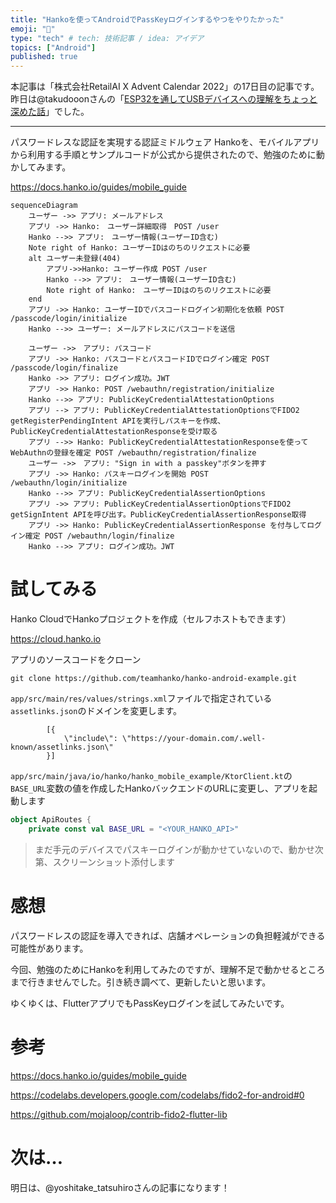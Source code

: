 ```yaml
---
title: "Hankoを使ってAndroidでPassKeyログインするやつをやりたかった"
emoji: "🎃"
type: "tech" # tech: 技術記事 / idea: アイデア
topics: ["Android"]
published: true
---
```


本記事は「株式会社RetailAI X Advent Calendar 2022」の17日目の記事です。
昨日は@takudooonさんの「[ESP32を通してUSBデバイスへの理解をちょっと深めた話](https://zenn.dev/takudooon/articles/79345e925bba01)」でした。

---

パスワードレスな認証を実現する認証ミドルウェア Hankoを、モバイルアプリから利用する手順とサンプルコードが公式から提供されたので、勉強のために動かしてみます。

https://docs.hanko.io/guides/mobile_guide


```mermaid
sequenceDiagram
    ユーザー ->> アプリ: メールアドレス
    アプリ ->> Hanko:　ユーザー詳細取得　POST /user
    Hanko -->> アプリ:　ユーザー情報(ユーザーID含む)
    Note right of Hanko: ユーザーIDはのちのリクエストに必要
    alt ユーザー未登録(404)
        アプリ->>Hanko: ユーザー作成 POST /user
        Hanko -->> アプリ:　ユーザー情報(ユーザーID含む)
        Note right of Hanko:　ユーザーIDはのちのリクエストに必要
    end
    アプリ ->> Hanko: ユーザーIDでパスコードログイン初期化を依頼 POST /passcode/login/initialize
    Hanko -->> ユーザー: メールアドレスにパスコードを送信

    ユーザー ->>　アプリ: パスコード
    アプリ ->> Hanko: パスコードとパスコードIDでログイン確定 POST /passcode/login/finalize
    Hanko ->> アプリ: ログイン成功。JWT
    アプリ ->> Hanko: POST /webauthn/registration/initialize
    Hanko -->> アプリ: PublicKeyCredentialAttestationOptions
    アプリ --> アプリ: PublicKeyCredentialAttestationOptionsでFIDO2 getRegisterPendingIntent APIを実行しパスキーを作成、PublicKeyCredentialAttestationResponseを受け取る
    アプリ -->> Hanko: PublicKeyCredentialAttestationResponseを使ってWebAuthnの登録を確定 POST /webauthn/registration/finalize
    ユーザー ->>　アプリ: "Sign in with a passkey"ボタンを押す
    アプリ ->> Hanko: パスキーログインを開始 POST /webauthn/login/initialize
    Hanko -->> アプリ: PublicKeyCredentialAssertionOptions
    アプリ ->> アプリ: PublicKeyCredentialAssertionOptionsでFIDO2 getSignIntent APIを呼び出す。PublicKeyCredentialAssertionResponse取得
    アプリ ->> Hanko: PublicKeyCredentialAssertionResponse を付与してログイン確定 POST /webauthn/login/finalize
    Hanko -->> アプリ: ログイン成功。JWT

```


# 試してみる

Hanko CloudでHankoプロジェクトを作成（セルフホストもできます）

https://cloud.hanko.io


アプリのソースコードをクローン

```
git clone https://github.com/teamhanko/hanko-android-example.git
```

`app/src/main/res/values/strings.xml`ファイルで指定されている`assetlinks.json`のドメインを変更します。

```
        [{
            \"include\": \"https://your-domain.com/.well-known/assetlinks.json\"
        }]
```


`app/src/main/java/io/hanko/hanko_mobile_example/KtorClient.kt`の`BASE_URL`変数の値を作成したHankoバックエンドのURLに変更し、アプリを起動します

```kotlin
object ApiRoutes {
    private const val BASE_URL = "<YOUR_HANKO_API>"
```

> まだ手元のデバイスでパスキーログインが動かせていないので、動かせ次第、スクリーンショット添付します



# 感想


パスワードレスの認証を導入できれば、店舗オペレーションの負担軽減ができる可能性があります。

今回、勉強のためにHankoを利用してみたのですが、理解不足で動かせるところまで行きませんでした。引き続き調べて、更新したいと思います。


ゆくゆくは、FlutterアプリでもPassKeyログインを試してみたいです。

# 参考

https://docs.hanko.io/guides/mobile_guide

https://codelabs.developers.google.com/codelabs/fido2-for-android#0

https://github.com/mojaloop/contrib-fido2-flutter-lib


# 次は…

明日は、@yoshitake_tatsuhiroさんの記事になります！